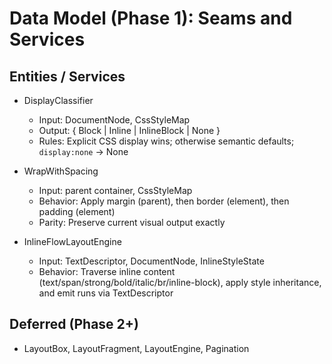 # Data Model (Phase 1): Seams and Services

## Entities / Services

- DisplayClassifier
  - Input: DocumentNode, CssStyleMap
  - Output: { Block | Inline | InlineBlock | None }
  - Rules: Explicit CSS display wins; otherwise semantic defaults; `display:none` → None

- WrapWithSpacing
  - Input: parent container, CssStyleMap
  - Behavior: Apply margin (parent), then border (element), then padding (element)
  - Parity: Preserve current visual output exactly

- InlineFlowLayoutEngine
  - Input: TextDescriptor, DocumentNode, InlineStyleState
  - Behavior: Traverse inline content (text/span/strong/bold/italic/br/inline-block),
    apply style inheritance, and emit runs via TextDescriptor

## Deferred (Phase 2+)
- LayoutBox, LayoutFragment, LayoutEngine, Pagination
